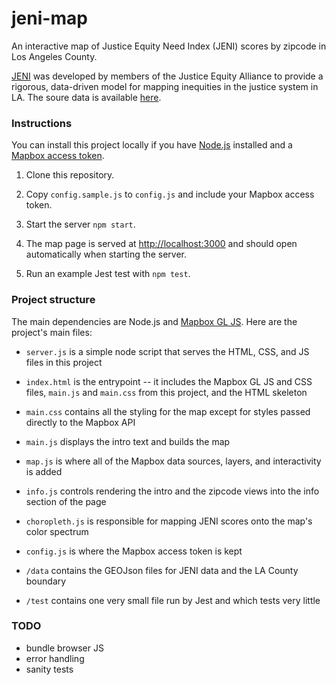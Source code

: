 # jeni-map

An interactive map of Justice Equity Need Index (JENI) scores by zipcode in Los Angeles County.

[JENI](https://www.catalystcalifornia.org/campaign-tools/maps-and-data/justice-equity-need-index) was developed by members of the Justice Equity Alliance to provide a rigorous, data-driven model for mapping inequities in the justice system in LA. The soure data is available [here](https://egis-lacounty.hub.arcgis.com/datasets/lacounty::la-county-boundary-feature-layer/about).

### Instructions

You can install this project locally if you have [Node.js](https://nodejs.org) installed and a [Mapbox access token](https://docs.mapbox.com/help/getting-started/access-tokens/).

1. Clone this repository.

2. Copy `config.sample.js` to `config.js` and include your Mapbox access token.

3. Start the server `npm start`.

4. The map page is served at [http://localhost:3000](http://localhost:3000) and should open automatically when starting the server.

5. Run an example Jest test with `npm test`.

### Project structure

The main dependencies are Node.js and [Mapbox GL JS](https://docs.mapbox.com/mapbox-gl-js/guides/). Here are the project's main files:

- `server.js` is a simple node script that serves the HTML, CSS, and JS files in this project

- `index.html` is the entrypoint -- it includes the Mapbox GL JS and CSS files, `main.js` and `main.css` from this project, and the HTML skeleton

- `main.css` contains all the styling for the map except for styles passed directly to the Mapbox API

- `main.js` displays the intro text and builds the map

- `map.js` is where all of the Mapbox data sources, layers, and interactivity is added

- `info.js` controls rendering the intro and the zipcode views into the info section of the page

- `choropleth.js` is responsible for mapping JENI scores onto the map's color spectrum

- `config.js` is where the Mapbox access token is kept

- `/data` contains the GEOJson files for JENI data and the LA County boundary

- `/test` contains one very small file run by Jest and which tests very little

### TODO

- bundle browser JS
- error handling
- sanity tests

